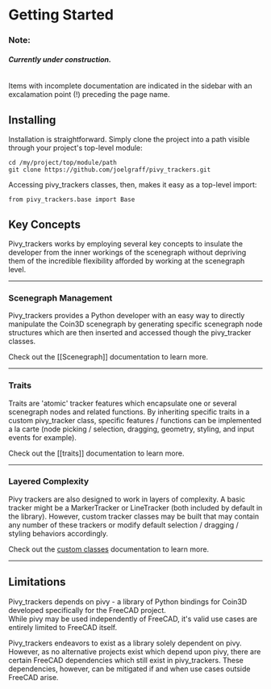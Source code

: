# Getting Started

### Note:  
#### _Currently under construction._  
<br>
Items with incomplete documentation are indicated in the sidebar with an excalamation point (!) preceding the page name.

## Installing

Installation is straightforward.  Simply clone the project into a path visible through your project's top-level module:

    cd /my/project/top/module/path
    git clone https://github.com/joelgraff/pivy_trackers.git

Accessing pivy_trackers classes, then, makes it easy as a top-level import:

    from pivy_trackers.base import Base

## Key Concepts

Pivy_trackers works by employing several key concepts to insulate the developer from the inner workings of the scenegraph without depriving them of the incredible flexibility afforded by working at the scenegraph level.
***
### Scenegraph Management
Pivy_trackers provides a Python developer with an easy way to directly manipulate the Coin3D scenegraph by generating specific scenegraph node structures which are then inserted and accessed though the pivy_tracker classes.

Check out the [[Scenegraph]] documentation to learn more.
***
### Traits

Traits are 'atomic' tracker features which encapsulate one or several scenegraph nodes and related functions.  By inheriting specific traits in a custom pivy_tracker class, specific features / functions can be implemented a la carte (node picking / selection, dragging, geometry, styling, and input events for example).

Check out the [[traits]] documentation to learn more.
***
### Layered Complexity

Pivy trackers are also designed to work in layers of complexity.  A basic tracker might be a MarkerTracker or LineTracker (both included by default in the library).  However, custom tracker classes may be built that may contain any number of these trackers or modify default selection / dragging / styling behaviors accordingly.  

Check out the [custom classes](Customizing) documentation to learn more.
***
## Limitations

Pivy_trackers depends on pivy - a library of Python bindings for Coin3D developed specifically for the FreeCAD project.  
While pivy may be used independently of FreeCAD, it's valid use cases are entirely limited to FreeCAD itself.  

Pivy_trackers endeavors to exist as a library solely dependent on pivy.  However, as no alternative projects exist which depend upon pivy, there are certain FreeCAD dependencies which still exist in pivy_trackers.  These dependencies, however, can be mitigated if and when use cases outside FreeCAD arise.